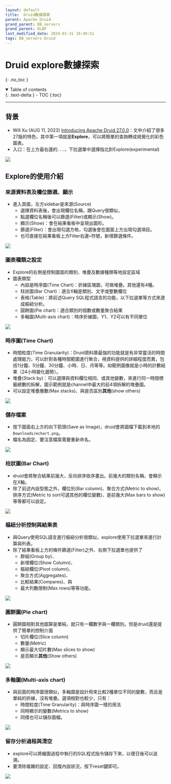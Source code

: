 ```yaml
---
layout: default
title:  Druid數據探索
parent: Apache Druid
grand_parent: DB_servers
grand_parent: OLAP
last_modified_date: 2024-01-31 19:49:51
tags: DB_servers Druid
---
```


# Druid explore數據探索
{: .no_toc }

<details open markdown="block">
  <summary>
    Table of contents
  </summary>
  {: .text-delta }
- TOC
{:toc}
</details>

---

## 背景

- Will Xu (AUG 11, 2023) [Introducing Apache Druid 27.0.0](https://imply.io/blog/introducing-apache-druid-27-0-0/)：文中介紹了很多27版的特色，其中第一項就是**Explore**，可以將簡單的查詢轉成視覺化的彩色圖表。
- 入口：在上方最右邊的`...`，下拉選單中選擇指北針Explore(experimental)

![](explore_png/2024-02-26-09-49-39.png)

## Explore的使用介紹

### 來源資料表及欄位篩選、顯示

- 進入頁面，左方sidebar是來源(Source)
  - 選擇資料表後，會出現欄位名稱，跟Query很類似，
  - 點選欄位名稱後可以篩選(Filter)或顯示(Show)。
  - 顯示(Show)：會在結果看板中呈現出圖形。
  - 篩選(Filter)：會出現勾選方格，勾選後會在圖面上方出現勾選項目。
  - 也可直接在結果看板上方Filter右邊`+`符號，新增篩選條件。

![](2024-01-31-16-48-04.png)

### 圖表種類之設定

- Explore的右側是控制圖面的類別、堆疊及數據種類等地設定區域
- 圖表類型
  - 內設是時序圖(Time Chart)：折線區塊圖，可做堆疊。其他還有4種。
  - 柱狀圖(Bar Chart)：適合X軸是類別、文字或整數欄位
  - 表格(Table)：將前述Query SQL程式語言的功能，以下拉選單等方式來達成樞紐分析。
  - 圓餅圖(Pie chart)：適合類別的個數或數量聚合結果
  - 多軸圖(Multi-axis chart)：時序折線圖，Y1、Y2可以有不同單位

![](druid_pngs/../explore_png/charts.png)

### 時序圖(Time Chart)

- 時間粒度(Time Granularity)：Druid資料庫最強的功能就是有非常靈活的時間處理能力，可以針對各種時間範圍進行聚合，視資料提供的詳細程度而異，包括1分鐘、5分鐘、30分鐘、小時、日、月等等。如範例圖像就是小時的計數結果（24小時變化趨勢）。
- 堆疊(Stack by)：可以選擇與資料欄位相同、或其他變數，來進行同一時間標籤總數的拆解，圖示範例就是channel中最大的前4項拆解的堆疊圖。
- 可以設定堆疊層數(Max stacks)、與是否區別**其他**(show others)

![](druid_pngs/../explore_png/time_chart.png)

### 儲存檔案

- 按下圖面右上方的向下箭頭(Save as Image)，druid會將圖檔下載到本地的`Downloads/echart.png`。
- 檔名為固定、要注意檔案需要重新命名。

![](druid_pngs/../explore_png/save_img.png)

### 柱狀圖(Bar Chart)

- druid會將聚合結果前幾大，反向排序依序畫出。前幾大的類別名稱，會顯示在X軸。
- 除了前述內設型態之外，欄位別(Bar column)、聚合方式(Metric to show)、排序方式(Metric to sort可選其他的欄位變數)、是前幾大(Max bars to show)等等都可以設定。

![](druid_pngs/../explore_png/bar_charts.png)

### 樞紐分析控制與結果表

- 與Query使用SQL語言進行樞紐分析很類似，explore使用下拉選單來進行計算與列表。
- 除了結果看板上方的條件篩選(Filter)之外、右側下拉選單也提供了
  - 群組(Group by)、
  - 新增欄位(Show Column)、
  - 樞紐欄位(Pivot column)、
  - 聚合方式(Aggregates)、
  - 比較結果(Compares)、與
  - 最大列數限制(Max rows)等等功能。

![](druid_pngs/../explore_png/table.png)

### 圓餅圖(Pie chart)

- 圓餅圖相對其他圖算是單純，就只有一欄數字與一欄類別。但是druid還是提供了簡單的控制介面
  - 切片欄位(Slice column)
  - 數量(Metric)
  - 顯示最大切片數(Max slices to show)
  - 是否顯示**其他**(Show others)

![](druid_pngs/../explore_png/pai_chart.png)

### 多軸圖(Multi-axis chart)

- 與前面的時序圖很類似，多軸圖是設計用來比較2種單位不同的變數，而且是單純的折線，沒有堆疊。選項相對也較少，只有：
  - 時間粒度(Time Granularity)：與時序圖一樣的用法
  - 同時顯示的變數(Metrics to show)
  - 同樣也可以儲存圖檔。

![](druid_pngs/../explore_png/multi-axis_chart.png)

### 留存分析過程與清空

- explore可以將繪圖過程中執行的SQL程式指令儲存下來，以便日後可以追溯。
- 要清除複雜的設定、回復內設狀況，按下reset鍵即可。

![](druid_pngs/../explore_png/savecode_reset.png)
